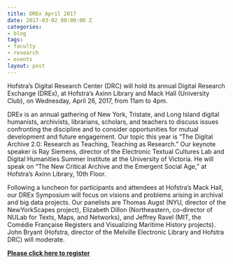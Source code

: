 ```yaml
---
title: DREx April 2017
date: 2017-03-02 00:00:00 Z
categories:
- blog
tags:
- faculty
- research
- events
layout: post
---
```


Hofstra’s Digital Research Center (DRC) will hold its annual Digital Research Exchange (DREx), at Hofstra’s Axinn Library and Mack Hall (University Club), on Wednesday, April 26, 2017, from 11am to 4pm.

<!--more-->

DREx is an annual gathering of New York, Tristate, and Long Island digital humanists, archivists, librarians, scholars, and teachers to discuss issues confronting the discipline and to consider opportunities for mutual development and future engagement. Our topic this year is “The Digital Archive 2.0: Research as Teaching, Teaching as Research.”
Our keynote speaker is Ray Siemens, director of the Electronic Textual Cultures Lab and Digital Humanities Summer Institute at the University of Victoria. He will speak on “The New Critical Archive and the Emergent Social Age,” at Hofstra’s Axinn Library, 10th Floor.

Following a luncheon for participants and attendees at Hofstra’s Mack Hall, our DREx Symposium will focus on visions and problems arising in archival and big data projects. Our panelists are Thomas Augst (NYU, director of the NewYorkScapes project), Elizabeth Dillon (Northeastern, co-director of NULab for Texts, Maps, and Networks), and Jeffrey Ravel (MIT, the Comédie Française Registers and Visualizing Maritime History projects). John Bryant (Hofstra, director of the Melville Electronic Library and Hofstra DRC) will moderate.

**[Please click here to register](https://www.eventbrite.com/e/the-digital-archive-20-registration-32186636095?aff=drcblog)**
